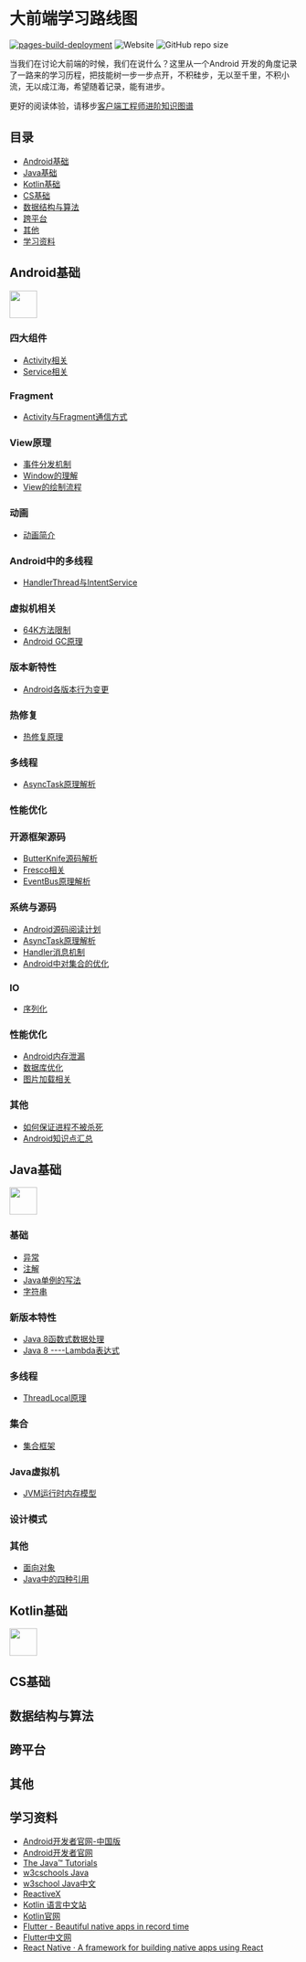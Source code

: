 # 大前端学习路线图

[![pages-build-deployment](https://github.com/ivanjlee/frontend-roadmap/actions/workflows/pages/pages-build-deployment/badge.svg)](https://github.com/ivanjlee/frontend-roadmap/actions/workflows/pages/pages-build-deployment)  ![Website](https://img.shields.io/website?url=https%3A%2F%2Fivanjlee.github.io%2Ffrontend-roadmap)  ![GitHub repo size](https://img.shields.io/github/repo-size/ivanjlee/frontend-roadmap)

当我们在讨论大前端的时候，我们在说什么？这里从一个Android
开发的角度记录了一路来的学习历程，把技能树一步一步点开，不积硅步，无以至千里，不积小流，无以成江海，希望随着记录，能有进步。

更好的阅读体验，请移步[客户端工程师进阶知识图谱](https://ivanjlee.github.io/frontend-roadmap/)

## 目录

 * [Android基础](#Android基础)
 * [Java基础](#Java基础)
 * [Kotlin基础](#Kotlin基础)
 * [CS基础](#CS基础)
 * [数据结构与算法](#数据结构与算法)
 * [跨平台](#跨平台)
 * [其他](#其他)
 * [学习资料](#学习资料)

## Android基础

<img src="./assets/ic-android.png" width="48px"/> 

### 四大组件

- [Activity相关](./docs/Android/activity.md)
- [Service相关](./docs/Android/service.md)

### Fragment

- [Activity与Fragment通信方式](./docs/Android/fragment2activity.md)

### View原理

- [事件分发机制](./docs/Android/%E4%BA%8B%E4%BB%B6%E5%88%86%E5%8F%91%E6%9C%BA%E5%88%B6.md)
- [Window的理解](./docs/Android/Window%E7%9A%84%E7%90%86%E8%A7%A3.md)
- [View的绘制流程](./docs/Android/View%E7%9A%84%E7%BB%98%E5%88%B6%E6%B5%81%E7%A8%8B.md)

### 动画

- [动画简介](./docs/Android/%E5%8A%A8%E7%94%BB%E7%AE%80%E4%BB%8B.md)

### Android中的多线程

- [HandlerThread与IntentService](./docs/Android/HandlerThread%E4%B8%8EIntentService.md)

### 虚拟机相关

- [64K方法限制](./docs/Android/android-virtual-machine.md)
- [Android GC原理](./docs/Android/Android%20GC%E5%8E%9F%E7%90%86.md)

### 版本新特性

- [Android各版本行为变更](./docs/Android/Android%E5%90%84%E7%89%88%E6%9C%AC%E8%A1%8C%E4%B8%BA%E5%8F%98%E6%9B%B4.md)

### 热修复

- [热修复原理](./docs/Android/%E7%83%AD%E4%BF%AE%E5%A4%8D%E5%8E%9F%E7%90%86.md)

### 多线程

- [AsyncTask原理解析](./docs/Android/AsyncTask%E5%8E%9F%E7%90%86%E8%A7%A3%E6%9E%90.md)

### 性能优化

### 开源框架源码

- [ButterKnife源码解析](./docs/Android/ButterKnife%E6%BA%90%E7%A0%81%E8%A7%A3%E6%9E%90.md)
- [Fresco相关](./docs/Android/Fresco%E7%9B%B8%E5%85%B3.md)
- [EventBus原理解析](./docs/Android/EventBus%E5%8E%9F%E7%90%86%E8%A7%A3%E6%9E%90.md)

### 系统与源码

- [Android源码阅读计划](./docs/Android/Framework/Android%E6%BA%90%E7%A0%81%E9%98%85%E8%AF%BB%E8%AE%A1%E5%88%92.md)
- [AsyncTask原理解析](./docs/Android/AsyncTask%E5%8E%9F%E7%90%86%E8%A7%A3%E6%9E%90.md)
- [Handler消息机制](./docs/Android/Handler%E6%B6%88%E6%81%AF%E6%9C%BA%E5%88%B6.md)
- [Android中对集合的优化](./docs/Android/Android%E4%B8%AD%E5%AF%B9%E9%9B%86%E5%90%88%E7%9A%84%E4%BC%98%E5%8C%96.md)

### IO

- [序列化](./docs/Android/%E5%BA%8F%E5%88%97%E5%8C%96.md)

### 性能优化

- [Android内存泄漏](./docs/Android/Android%E5%86%85%E5%AD%98%E6%B3%84%E6%BC%8F.md)
- [数据库优化](./docs/Android/%E6%95%B0%E6%8D%AE%E5%BA%93%E4%BC%98%E5%8C%96.md)
- [图片加载相关](./docs/Android/%E5%9B%BE%E7%89%87%E5%8A%A0%E8%BD%BD%E7%9B%B8%E5%85%B3.md)

### 其他
- [如何保证进程不被杀死](./docs/Android/%E5%A6%82%E4%BD%95%E4%BF%9D%E8%AF%81%E8%BF%9B%E7%A8%8B%E4%B8%8D%E8%A2%AB%E6%9D%80%E6%AD%BB.md)
- [Android知识点汇总](./docs/Android/Android%E7%9F%A5%E8%AF%86%E7%82%B9%E6%B1%87%E6%80%BB.md)

## Java基础

<img src="./assets/ic-java.png" width="48px"/> 


### 基础

- [异常](./docs/Java/%E5%BC%82%E5%B8%B8.md)
- [注解](./docs/Java/%E6%B3%A8%E8%A7%A3.md)
- [Java单例的写法](./docs/Java/Java%E5%8D%95%E4%BE%8B%E7%9A%84%E5%86%99%E6%B3%95.md)
- [字符串](./docs/Java/%E5%AD%97%E7%AC%A6%E4%B8%B2.md)

### 新版本特性

- [Java 8函数式数据处理](./docs/Java/Java%208%E5%87%BD%E6%95%B0%E5%BC%8F%E6%95%B0%E6%8D%AE%E5%A4%84%E7%90%86.md)
- [Java 8 ----Lambda表达式](./docs/Java/Java%208%20----Lambda%E8%A1%A8%E8%BE%BE%E5%BC%8F.md)

### 多线程

- [ThreadLocal原理](./docs/Java/ThreadLocal%E5%8E%9F%E7%90%86.md)

### 集合

- [集合框架](./docs/Java/%E9%9B%86%E5%90%88%E6%A1%86%E6%9E%B6.md)

### Java虚拟机

- [JVM运行时内存模型](./docs/Java/JVM%E8%BF%90%E8%A1%8C%E6%97%B6%E5%86%85%E5%AD%98%E6%A8%A1%E5%9E%8B.md)


### 设计模式

### 其他

- [面向对象](./docs/Java/%E9%9D%A2%E5%90%91%E5%AF%B9%E8%B1%A1.md)
- [Java中的四种引用](./docs/Java/Java%E4%B8%AD%E7%9A%84%E5%9B%9B%E7%A7%8D%E5%BC%95%E7%94%A8.md)

## Kotlin基础

<img src="./assets/kotlin-logo.png" width="48px"/>

## CS基础

## 数据结构与算法

## 跨平台

## 其他

## 学习资料

- [Android开发者官网-中国版](https://developer.android.google.cn/)
- [Android开发者官网](https://developer.android.com/)
- [The Java™ Tutorials](https://docs.oracle.com/javase/tutorial/index.html)
- [w3cschools Java](https://www.w3schools.com/java)
- [w3school Java中文](https://www.w3cschool.cn/java/)
- [ReactiveX](https://reactivex.io/)
- [Kotlin 语言中文站](https://www.kotlincn.net/)
- [Kotlin官网](https://kotlinlang.org/)
- [Flutter - Beautiful native apps in record time](https://flutter.dev/)
- [Flutter中文网](https://flutterchina.club/)
- [React Native · A framework for building native apps using React](https://reactnative.dev/)
